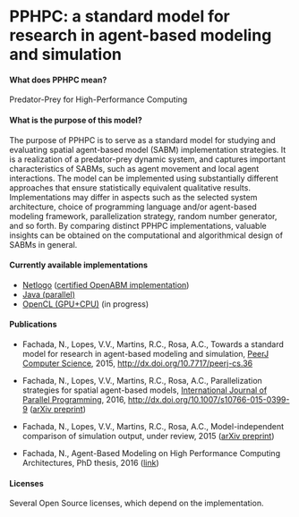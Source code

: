 # PPHPC: a standard model for research in agent-based modeling and simulation

#### What does PPHPC mean?

Predator-Prey for High-Performance Computing

#### What is the purpose of this model?

The purpose of PPHPC is to serve as a standard model for studying and evaluating 
spatial agent-based model (SABM) implementation strategies. It is a realization 
of a predator-prey dynamic system, and captures important characteristics of 
SABMs, such as agent movement and local agent interactions. The model can be 
implemented using substantially different approaches that ensure statistically 
equivalent qualitative results. Implementations may differ in aspects such as 
the selected system architecture, choice of programming language and/or 
agent-based modeling framework, parallelization strategy, random number 
generator, and so forth. By comparing distinct PPHPC implementations, valuable 
insights can be obtained on the computational and algorithmical design of SABMs
in general.

#### Currently available implementations

* [Netlogo](https://github.com/fakenmc/pphpc/tree/netlogo/netlogo)
([certified OpenABM implementation](https://www.openabm.org/model/4693/))
* [Java (parallel)](https://github.com/fakenmc/pphpc/tree/java/java)
* [OpenCL (GPU+CPU)](https://github.com/fakenmc/pphpc/tree/opencl/opencl) 
(in progress)

#### Publications

* Fachada, N., Lopes, V.V., Martins, R.C., Rosa, A.C.,
Towards a standard model for research in agent-based modeling and simulation, 
[PeerJ Computer Science](https://peerj.com/computer-science/), 
2015, http://dx.doi.org/10.7717/peerj-cs.36

* Fachada, N., Lopes, V.V., Martins, R.C., Rosa, A.C., 
Parallelization strategies for spatial agent-based models,
[International Journal of Parallel Programming](http://www.springer.com/computer/theoretical+computer+science/journal/10766), 
2016, http://dx.doi.org/10.1007/s10766-015-0399-9
([arXiv preprint](http://arxiv.org/abs/1507.04047))

* Fachada, N., Lopes, V.V., Martins, R.C., Rosa, A.C., 
Model-independent comparison of simulation output, under review, 2015 
([arXiv preprint](http://arxiv.org/abs/1509.09174))

* Fachada, N., Agent-Based Modeling on High Performance Computing Architectures,
PhD thesis, 2016 ([link](http://hgpu.org/papers/16552_20160915225141.pdf)) 

#### Licenses

Several Open Source licenses, which depend on the implementation.

